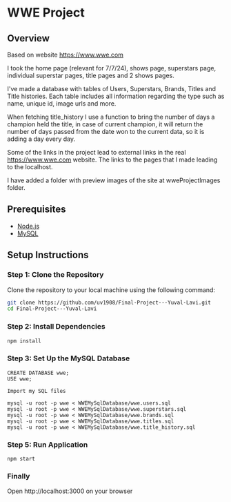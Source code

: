 # WWE Project

## Overview

Based on website https://www.wwe.com

I took the home page (relevant for 7/7/24), shows page, superstars page, individual superstar pages,
title pages and 2 shows pages.

I've made a database with tables of Users, Superstars, Brands, Titles and Title histories. Each table includes all information regarding the type such as name, unique id, image urls and more.

When fetching title_history I use a function to bring the number of days a champion held the title, in case of current champion, it will return the number of days passed from the date won to the current data, so it is adding a day every day.

Some of the links in the project lead to external links in the real https://www.wwe.com website. The links to the pages that I made leading to the localhost.

I have added a folder with preview images of the site at wweProjectImages folder.

## Prerequisites

- [Node.js](https://nodejs.org/)
- [MySQL](https://www.mysql.com/)

## Setup Instructions

### Step 1: Clone the Repository

Clone the repository to your local machine using the following command:

```sh
git clone https://github.com/uv1908/Final-Project---Yuval-Lavi.git
cd Final-Project---Yuval-Lavi
```

### Step 2: Install Dependencies

```sh
npm install
```

### Step 3: Set Up the MySQL Database

```
CREATE DATABASE wwe;
USE wwe;

Import my SQL files

mysql -u root -p wwe < WWEMySqlDatabase/wwe.users.sql
mysql -u root -p wwe < WWEMySqlDatabase/wwe.superstars.sql
mysql -u root -p wwe < WWEMySqlDatabase/wwe.brands.sql
mysql -u root -p wwe < WWEMySqlDatabase/wwe.titles.sql
mysql -u root -p wwe < WWEMySqlDatabase/wwe.title_history.sql
```

### Step 5: Run Application

```
npm start
```

### Finally

Open http://localhost:3000 on your browser